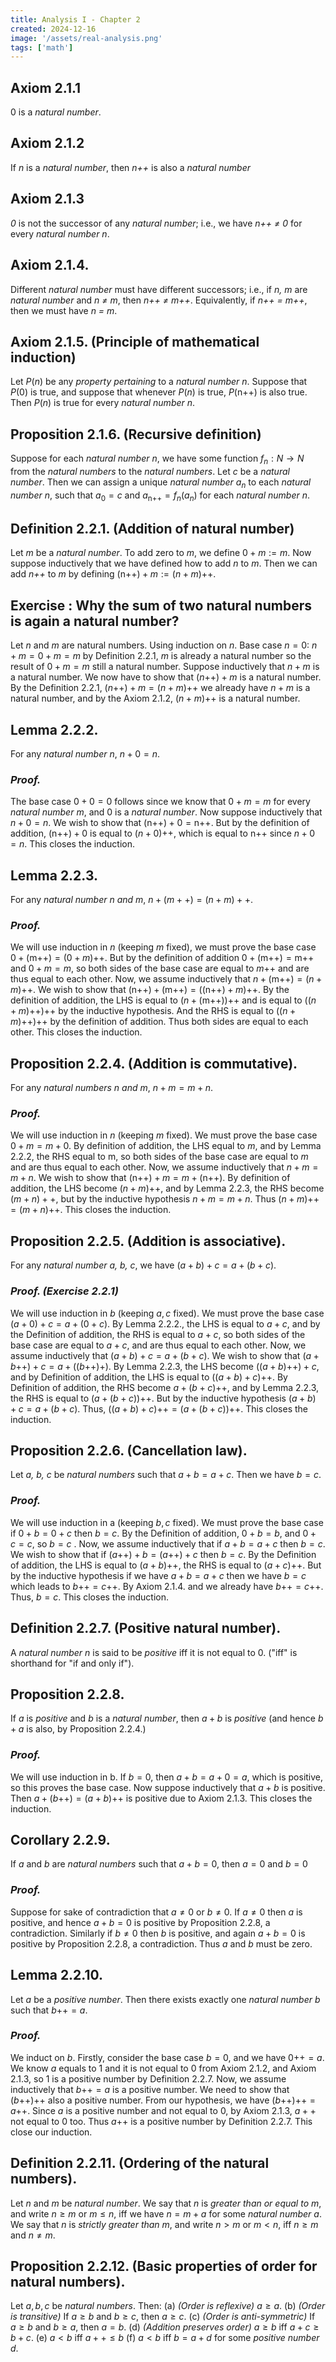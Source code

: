 ```yaml
---
title: Analysis I - Chapter 2
created: 2024-12-16
image: '/assets/real-analysis.png'
tags: ['math']
---
```


## Axiom 2.1.1
0 is a *natural number*.
## Axiom 2.1.2
If *n* is a *natural number*, then *n++* is also a *natural number* 
## Axiom 2.1.3
*0* is not the successor of any *natural number*; i.e., we have *n++ $\neq$ 0* for every *natural number n*.
## Axiom 2.1.4.
Different *natural number* must have different successors; i.e., if *n, m* are *natural number* and *n $\neq$ m*, then *n++ $\neq$ m++*. Equivalently, if *n++ $=$ m++*, then we must have *n $=$ m*.
## Axiom 2.1.5. (Principle of mathematical induction)
Let $P(n)$ be any *property pertaining* to a *natural number n*. Suppose that $P(0)$ is true, and suppose that whenever $P(n)$ is true, $P(\text{n++})$ is also true. Then $P(n)$ is true for every *natural number n*.
## Proposition 2.1.6. (Recursive definition)
Suppose for each *natural number n*, we have some function $f_{n} : N \to N$ from the *natural numbers* to the *natural numbers*. Let *c* be a *natural number*. Then we can assign a unique *natural number* $a_{n}$ to each *natural number n*, such that $a_{0} = c$ and $a_{\text{n++}} = f_{n}(a_{n})$ for each *natural number n*.

## Definition 2.2.1. (Addition of natural number)
Let *m* be a *natural number*. To add zero to *m*, we define $0+m := m$. Now suppose inductively that we have defined how to add *n* to *m*. Then we can add *n++* to *m* by defining $(\text{n++}) + m := (n+m)\text{++}$.
## Exercise : Why the sum of two natural numbers is again a natural number?
Let $n$ and $m$ are natural numbers. Using induction on $n$.
Base case $n = 0$: $n+m = 0+m = m \ \text{by Definition 2.2.1}$, $m$ is already a natural number so the result of $0+m=m$ still a natural number.
Suppose inductively that $n+m$ is a natural number.
We now have to show that $(n\text{++})+m$ is a natural number. By the Definition 2.2.1, $(n\text{++})+m = (n+m)\text{++}$  we already have $n+m$ is a natural number, and by the Axiom 2.1.2, $(n+m)\text{++}$ is a natural number.

## Lemma 2.2.2. 
For any *natural number n*, $n+0=n$.
### *Proof.*
The base case $0+0=0$ follows since we know that $0+m=m$ for every *natural number m*, and 0 is a *natural number*. Now suppose inductively that $n+0=n$. We wish to show that $(\text{n++})+0=\text{n++}$. But by the definition of addition, $(\text{n++})+0$ is equal to $(n+0)\text{++}$, which is equal to $\text{n++}$ since $n+0=n$. This closes the induction.

## Lemma 2.2.3.
For any *natural number n and m*, $n+(m++) = (n+m)++$.

### *Proof.*
We will use induction in $n$ (keeping $m$ fixed), we must prove the base case $0+(\text{m++})=(0+m)\text{++}$. But by the definition of addition $0+(\text{m++}) = \text{m++}$ and $0+m=m$, so both sides of the base case are equal to $m\text{++}$ and are thus equal to each other. Now, we assume inductively that $n+(\text{m++})=(n+m)\text{++}$. We wish to show that $(\text{n++})+(\text{m++})=((\text{n++})+m)\text{++}$.  By the definition of addition, the LHS is equal to $(n+(\text{m++}))\text{++}$ and is equal to $((n+m)\text{++})\text{++}$ by the inductive hypothesis. And the RHS is equal to $((n+m)\text{++})\text{++}$ by the definition of addition. Thus both sides are equal to each other. This closes the induction.

## Proposition 2.2.4. (Addition is commutative).
For any *natural numbers n and m*, $n+m=m+n$.

### *Proof.*
We will use induction in $n$ (keeping $m$ fixed). We must prove the base case $0+m=m+0$. By definition of addition, the LHS equal to $m$, and by Lemma 2.2.2, the RHS equal to m, so both sides of the base case are equal to $m$ and are thus equal to each other. Now, we assume inductively that $n+m=m+n$. We wish to show that $(\text{n++})+m=m+(\text{n++})$. By definition of addition, the LHS become $(n+m)\text{++}$, and by Lemma 2.2.3, the RHS become $(m+n)++$, but by the inductive hypothesis $n+m=m+n$. Thus $(n+m)\text{++}=(m+n)\text{++}$. This closes the induction.

## Proposition 2.2.5. (Addition is associative).
For any *natural number a, b, c*, we have $(a+b)+c=a+(b+c)$.

### *Proof. (Exercise 2.2.1)*
We will use induction in $b$ (keeping $a, c$ fixed). We must prove the base case $(a+0)+c = a+(0+c)$. By Lemma 2.2.2., the LHS is equal to $a+c$, and by the Definition of addition, the RHS is equal to $a+c$, so both sides of the base case are equal to $a+c$, and are thus equal to each other. Now, we assume inductively that $(a+b)+c = a+(b+c)$. We wish to show that $(a+b\text{++})+c=a+((b\text{++})+)$. By Lemma 2.2.3, the LHS become $((a+b)\text{++})+c$, and by Definition of addition, the LHS is equal to $((a+b)+c)\text{++}$. By Definition of addition, the RHS become $a+(b+c)\text{++}$, and by Lemma 2.2.3, the RHS is equal to $(a+(b+c))\text{++}$. But by the inductive hypothesis $(a+b)+c = a+(b+c)$. Thus, $((a+b)+c)\text{++} = (a+(b+c))\text{++}$. This closes the induction.

## Proposition 2.2.6. (Cancellation law).
Let *a, b, c* be *natural numbers* such that $a+b=a+c$. Then we have $b=c$.

### *Proof.*
We will use induction in a (keeping $b, c$ fixed). We must prove the base case if  $0+b=0+c$ then $b=c$. By the Definition of addition, $0+b=b$, and $0+c=c$, so $b=c$ . Now, we assume inductively that if $a+b=a+c$ then $b=c$. We wish to show that if $(a \text{++})+b = (a\text{++})+c$ then $b=c$. By the Definition of addition, the LHS is equal to $(a+b)\text{++}$, the RHS is equal to $(a+c)\text{++}$. But by the inductive hypothesis if we have $a+b=a+c$ then we have $b=c$ which leads to $b\text{++}=c\text{++}$. By Axiom 2.1.4. and we already have $b\text{++}=c\text{++}$. Thus, $b=c$. This closes the induction.

## Definition 2.2.7. (Positive natural number).
A *natural number n* is said to be *positive* iff it is not equal to 0. ("iff" is shorthand for "if and only if").

## Proposition 2.2.8. 
If *a* is *positive* and *b* is a *natural number*, then $a+b$ is *positive* (and hence $b+a$ is also, by Proposition 2.2.4.)

### *Proof.*
We will use induction in b. If $b=0$, then $a+b=a+0=a$, which is positive, so this proves the base case. Now suppose inductively that $a+b$ is positive. Then $a+(b\text{++})=(a+b)\text{++}$ is positive due to Axiom 2.1.3. This closes the induction.

## Corollary 2.2.9. 
If *a* and *b* are *natural numbers* such that $a+b=0$, then $a=0$ and $b=0$
### *Proof.*
Suppose for sake of contradiction that $a \neq 0$ or $b \neq 0$. If $a \neq 0$ then $a$ is positive, and hence $a+b=0$ is positive by Proposition 2.2.8, a contradiction. Similarly if $b \neq 0$ then $b$ is positive, and again $a+b=0$ is positive by Proposition 2.2.8, a contradiction. Thus $a$ and $b$ must be zero.

## Lemma 2.2.10.
Let $a$ be a *positive number*. Then there exists exactly one *natural number b* such that $b\text{++}=a$.

### *Proof.*
We induct on $b$. Firstly, consider the base case $b=0$, and we have $0\text{++}=a$. We know $a$ equals to $1$ and it is not equal to $0$ from Axiom 2.1.2, and Axiom 2.1.3, so 1 is a positive number by Definition 2.2.7. Now, we assume inductively that $b\text{++}=a$ is a positive number. We need to show that $(b\text{++})\text{++}$ also a positive number. From our hypothesis, we have $(b\text{++})\text{++}=a\text{++}$. Since $a$ is a positive number and not equal to $0$, by Axiom 2.1.3, $a++$ not equal to $0$ too. Thus $a\text{++}$ is a positive number by Definition 2.2.7. This close our induction.

## Definition 2.2.11. (Ordering of the natural numbers).
Let $n$ and $m$ be *natural number*. We say that $n$ is *greater than or equal to* $m$, and write $n \geq m$ or $m \leq n$, iff we have $n=m+a$ for some *natural number* $a$. We say that $n$ is *strictly greater than* $m$, and write $n>m$ or $m<n$, iff $n \geq m$ and $n \neq m$.

## Proposition 2.2.12. (Basic properties of order for natural numbers).
Let $a,b,c$ be *natural numbers*. Then:
(a) *(Order is reflexive)* $a \geq a$.
(b) *(Order is transitive)* If $a \geq b$ and $b \geq c$, then $a \geq c$. 
(c) *(Order is anti-symmetric)* If $a \geq b$ and $b \geq a$, then $a=b$.
(d) *(Addition preserves order)* $a\geq b$ iff $a+c \geq b+c$.
(e) $a<b$ iff $a++ \leq b$ 
(f) $a<b$ iff $b=a+d$ for some *positive number* $d$.


